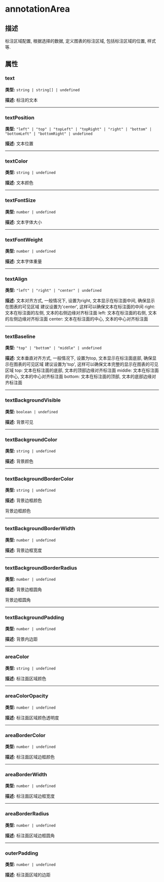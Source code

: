 # annotationArea
## 描述
标注区域配置, 根据选择的数据, 定义图表的标注区域, 包括标注区域的位置, 样式等.


## 属性

### text

**类型:** `string | string[] | undefined`

**描述:**
标注的文本

---

### textPosition

**类型:** `"left" | "top" | "topLeft" | "topRight" | "right" | "bottom" | "bottomLeft" | "bottomRight" | undefined`

**描述:**
文本位置

---

### textColor

**类型:** `string | undefined`

**描述:**
文本颜色

---

### textFontSize

**类型:** `number | undefined`

**描述:**
文本字体大小

---

### textFontWeight

**类型:** `number | undefined`

**描述:**
文本字体重量

---

### textAlign

**类型:** `"left" | "right" | "center" | undefined`

**描述:**
文本对齐方式, 一般情况下, 设置为right, 文本显示在标注面中间, 确保显示在图表的可见区域
建议设置为'center', 这样可以确保文本在标注面的中间
right: 文本在标注面的左侧, 文本的右侧边缘对齐标注面
left: 文本在标注面的右侧, 文本的左侧边缘对齐标注面
center: 文本在标注面的中心, 文本的中心对齐标注面

---

### textBaseline

**类型:** `"top" | "bottom" | "middle" | undefined`

**描述:**
文本垂直对齐方式, 一般情况下, 设置为top, 文本显示在标注面底部, 确保显示在图表的可见区域
建议设置为'top', 这样可以确保文本完整的显示在图表的可见区域
top: 文本在标注面的底部, 文本的顶部边缘对齐标注面
middle: 文本在标注面的中心, 文本的中心对齐标注面
bottom: 文本在标注面的顶部, 文本的底部边缘对齐标注面

---

### textBackgroundVisible

**类型:** `boolean | undefined`

**描述:**
背景可见

---

### textBackgroundColor

**类型:** `string | undefined`

**描述:**
背景颜色

---

### textBackgroundBorderColor

**类型:** `string | undefined`

**描述:**
背景边框颜色

背景边框颜色

---

### textBackgroundBorderWidth

**类型:** `number | undefined`

**描述:**
背景边框宽度

---

### textBackgroundBorderRadius

**类型:** `number | undefined`

**描述:**
背景边框圆角

背景边框圆角

---

### textBackgroundPadding

**类型:** `number | undefined`

**描述:**
背景内边距

---

### areaColor

**类型:** `string | undefined`

**描述:**
标注面区域颜色

---

### areaColorOpacity

**类型:** `number | undefined`

**描述:**
标注面区域颜色透明度

---

### areaBorderColor

**类型:** `number | undefined`

**描述:**
标注面区域边框颜色

---

### areaBorderWidth

**类型:** `number | undefined`

**描述:**
标注面区域边框宽度

---

### areaBorderRadius

**类型:** `number | undefined`

**描述:**
标注面区域边框圆角

---

### outerPadding

**类型:** `number | undefined`

**描述:**
标注面区域的边距